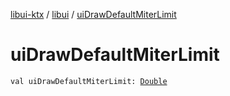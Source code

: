 [libui-ktx](../index.md) / [libui](index.md) / [uiDrawDefaultMiterLimit](./ui-draw-default-miter-limit.md)

# uiDrawDefaultMiterLimit

`val uiDrawDefaultMiterLimit: `[`Double`](https://kotlinlang.org/api/latest/jvm/stdlib/kotlin/-double/index.html)